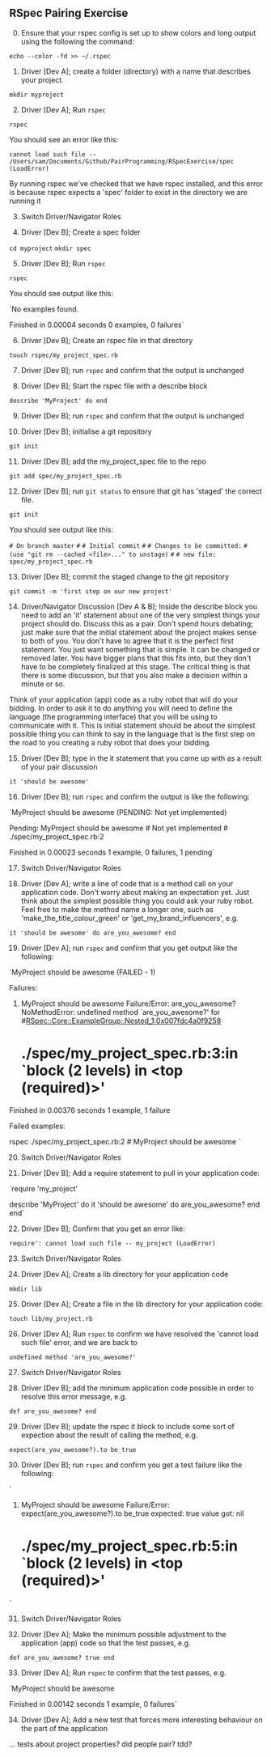 RSpec Pairing Exercise
----------------

0) Ensure that your rspec config is set up to show colors and long output using the following the command:

`echo --color -fd >> ~/.rspec`

1) Driver [Dev A]; create a folder (directory) with a name that describes your project.

`mkdir myproject`

2) Driver [Dev A]; Run `rspec`

`rspec`

You should see an error like this:

`cannot load such file -- /Users/sam/Documents/Github/PairProgramming/RSpecExercise/spec (LoadError)`

By running rspec we've checked that we have rspec installed, and this error is because rspec expects a 'spec' folder to exist in the directory we are running it

3) Switch Driver/Navigator Roles

4) Driver [Dev B]; Create a spec folder

`cd myproject`
`mkdir spec`

5) Driver [Dev B]; Run `rspec` 

`rspec`

You should see output like this:

`No examples found.


Finished in 0.00004 seconds
0 examples, 0 failures`

6) Driver [Dev B]; Create an rspec file in that directory

`touch rspec/my_project_spec.rb`

7) Driver [Dev B]; run `rspec` and confirm that the output is unchanged

8) Driver [Dev B]; Start the rspec file with a describe block

`describe 'MyProject' do end`

9) Driver [Dev B]; run `rspec` and confirm that the output is unchanged

10) Driver [Dev B]; initialise a git repository

`git init`

11) Driver [Dev B]; add the my_project_spec file to the repo

`git add spec/my_project_spec.rb`

12) Driver [Dev B]; run `git status` to ensure that git has 'staged' the correct file.

`git init`

You should see output like this:

`# On branch master`
`#`
`# Initial commit`
`#`
`# Changes to be committed:`
`#   (use "git rm --cached <file>..." to unstage)`
`#`
`# new file:   spec/my_project_spec.rb`

13) Driver [Dev B]; commit the staged change to the git repository

`git commit -m 'first step on our new project'`

14) Driver/Navigator Discussion [Dev A & B]; Inside the describe block you need to add an 'it' statement about one of the very simplest things your project should do.  Discuss this as a pair.  Don't spend hours debating; just make sure that the initial statement about the project makes sense to both of you. You don't have to agree that it is the perfect first statement.  You just want something that is simple.  It can be changed or removed later.  You have bigger plans that this fits into, but they don't have to be completely finalized at this stage. The critical thing is that there is some discussion, but that you also make a decision within a minute or so.

Think of your application (app) code as a ruby robot that will do your bidding.  In order to ask it to do anything you will need to define the language (the programming interface) that you will be using to communicate with it.  This is initial statement should be about the simplest possible thing you can think to say in the language that is the first step on the road to you creating a ruby robot that does your bidding.

15) Driver [Dev B]; type in the it statement that you came up with as a result of your pair discussion

`it 'should be awesome'`

16) Driver [Dev B]; run `rspec` and confirm the output is like the following:

`MyProject
  should be awesome (PENDING: Not yet implemented)

Pending:
  MyProject should be awesome
    # Not yet implemented
    # ./spec/my_project_spec.rb:2

Finished in 0.00023 seconds
1 example, 0 failures, 1 pending`

17) Switch Driver/Navigator Roles

18) Driver [Dev A]; write a line of code that is a method call on your application code.  Don't worry about making an expectation yet.  Just think about the simplest possible thing you could ask your ruby robot.  Feel free to make the method name a longer one, such as 'make_the_title_colour_green' or 'get_my_brand_influencers', e.g. 

`it 'should be awesome' do
  are_you_awesome?
end`

19) Driver [Dev A]; run `rspec` and confirm that you get output like the following:

`MyProject
  should be awesome (FAILED - 1)

Failures:

  1) MyProject should be awesome
     Failure/Error: are_you_awesome?
     NoMethodError:
       undefined method `are_you_awesome?' for #<RSpec::Core::ExampleGroup::Nested_1:0x007fdc4a0f9258>
     # ./spec/my_project_spec.rb:3:in `block (2 levels) in <top (required)>'

Finished in 0.00376 seconds
1 example, 1 failure

Failed examples:

rspec ./spec/my_project_spec.rb:2 # MyProject should be awesome
`

20) Switch Driver/Navigator Roles

21) Driver [Dev B]; Add a require statement to pull in your application code:

`require 'my_project'

describe 'MyProject' do
  it 'should be awesome' do 
    are_you_awesome?
  end
end`

22) Driver [Dev B]; Confirm that you get an error like:

`require': cannot load such file -- my_project (LoadError)`

23) Switch Driver/Navigator Roles

24) Driver [Dev A]; Create a lib directory for your application code

`mkdir lib`

25) Driver [Dev A]; Create a file in the lib directory for your application code:

`touch lib/my_project.rb`

26) Driver [Dev A]; Run `rspec` to confirm we have resolved the 'cannot load such file' error, and we are back to 

`undefined method 'are_you_awesome?'`

27) Switch Driver/Navigator Roles

28) Driver [Dev B]; add the minimum application code possible in order to resolve this error message, e.g. 

`def are_you_awesome?
end`

29) Driver [Dev B]; update the rspec it block to include some sort of expection about the result of calling the method, e.g.

`expect(are_you_awesome?).to be_true`

30) Driver [Dev B]; run `rspec` and confirm you get a test failure like the following:

`
1) MyProject should be awesome
     Failure/Error: expect(are_you_awesome?).to be_true
       expected: true value
            got: nil
     # ./spec/my_project_spec.rb:5:in `block (2 levels) in <top (required)>'
`

31) Switch Driver/Navigator Roles

32) Driver [Dev A]; Make the minimum possible adjustment to the application (app) code so that the test passes, e.g. 

`def are_you_awesome?
  true
end`

33) Driver [Dev A]; Run `rspec` to confirm that the test passes, e.g.  

`MyProject
  should be awesome

Finished in 0.00142 seconds
1 example, 0 failures`

34) Driver [Dev A]; Add a new test that forces more interesting behaviour on the part of the application

... tests about project properties?  did people pair? tdd?









